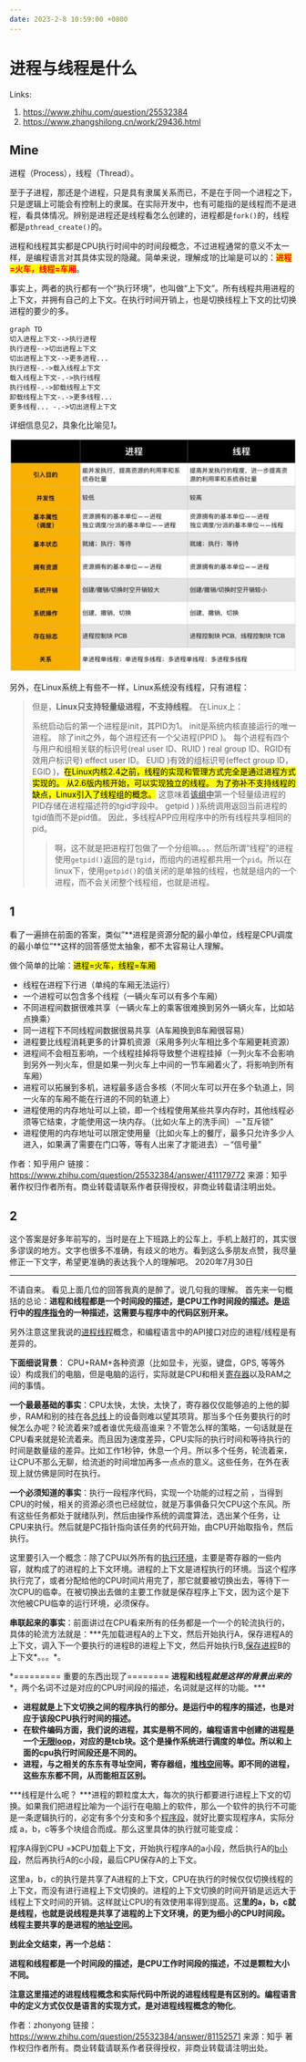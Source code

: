 ```yaml
---
date: 2023-2-8 10:59:00 +0800
---
```


# 进程与线程是什么

Links:

1. <https://www.zhihu.com/question/25532384>
2. <https://www.zhangshilong.cn/work/29436.html>

## Mine

进程（Process），线程（Thread）。

至于子进程，那还是个进程，只是具有隶属关系而已，不是在于同一个进程之下，只是逻辑上可能会有控制上的隶属。在实际开发中，也有可能指的是线程而不是进程，看具体情况。辨别是进程还是线程看怎么创建的，进程都是`fork()`的，线程都是`pthread_create()`的。

进程和线程其实都是CPU执行时间中的时间段概念，不过进程通常的意义不太一样，是编程语言对其具体实现的隐藏。简单来说，理解成*1*的比喻是可以的：<mark style="color:red"><strong>进程=火车，线程=车厢</strong></mark>。

事实上，两者的执行都有一个“执行环境”，也叫做“上下文”。所有线程共用进程的上下文，并拥有自己的上下文。在执行时间开销上，也是切换线程上下文的比切换进程的要少的多。

``` mermaid
graph TD
切入进程上下文-->执行进程
执行进程-->切出进程上下文
切出进程上下文-->更多进程...
执行进程-.->载入线程上下文
载入线程上下文-.->执行线程
执行线程-.->卸载线程上下文
卸载线程上下文-.->更多线程...
更多线程... -.->切出进程上下文
```

详细信息见*2*，具象化比喻见*1*。

![img](进程与线程是什么.assets/87fabbe3cd3f4430895915a11f9e9f42.png)

另外，在Linux系统上有些不一样，Linux系统没有线程，只有进程：

> 但是，**Linux只支持轻量级进程，不支持线程**。 在Linux上：
>
> 系统启动后的第一个进程是init，其PID为1。 init是系统内核直接运行的唯一进程。 除了init之外，每个进程还有一个父进程(PPID )。 每个进程有四个与用户和组相关联的标识号(real user ID、RUID ) real group ID、RGID有效用户标识号) effect user ID。 EUID )有效的组标识号(effect group ID，EGID )，<mark>在Linux内核2.4之前，线程的实现和管理方式完全是通过进程方式实现的。 从2.6版内核开始，可以实现独立的线程。 为了弥补不支持线程的缺点，Linux引入了线程组的概念。</mark> 这意味着<u>**该组中**</u>第一个轻量级进程的PID存储在进程描述符的tgid字段中。 getpid ) )系统调用返回当前进程的tgid值而不是pid值。 因此，多线程APP应用程序中的所有线程共享相同的pid。
>
> > 啊，这不就是把进程打包做了一个分组嘛。。。然后所谓“线程”的进程使用`getpid()`返回的是`tgid`，而组内的进程都共用一个`pid`。所以在linux下，使用`getpid()`的值关闭的是单独的线程，也就是组内的一个进程，而不会关闭整个线程组，也就是进程。

## 1

看了一遍排在前面的答案，类似”**进程是资源分配的最小单位，线程是CPU调度的最小单位“**这样的回答感觉太抽象，都不太容易让人理解。

做个简单的比喻：<mark>进程=火车，线程=车厢</mark>

- 线程在进程下行进（单纯的车厢无法运行）
- 一个进程可以包含多个线程（一辆火车可以有多个车厢）
- 不同进程间数据很难共享（一辆火车上的乘客很难换到另外一辆火车，比如站点换乘）
- 同一进程下不同线程间数据很易共享（A车厢换到B车厢很容易）
- 进程要比线程消耗更多的计算机资源（采用多列火车相比多个车厢更耗资源）
- 进程间不会相互影响，一个线程挂掉将导致整个进程挂掉（一列火车不会影响到另外一列火车，但是如果一列火车上中间的一节车厢着火了，将影响到所有车厢）
- 进程可以拓展到多机，进程最多适合多核（不同火车可以开在多个轨道上，同一火车的车厢不能在行进的不同的轨道上）
- 进程使用的内存地址可以上锁，即一个线程使用某些共享内存时，其他线程必须等它结束，才能使用这一块内存。（比如火车上的洗手间）－"互斥锁"
- 进程使用的内存地址可以限定使用量（比如火车上的餐厅，最多只允许多少人进入，如果满了需要在门口等，等有人出来了才能进去）－“信号量”



作者：知乎用户
链接：https://www.zhihu.com/question/25532384/answer/411179772
来源：知乎
著作权归作者所有。商业转载请联系作者获得授权，非商业转载请注明出处。

## 2

这个答案是好多年前写的，当时是在上下班路上的公车上，手机上敲打的，其实很多谬误的地方。文字也很多不准确，有歧义的地方。看到这么多朋友点赞，我尽量修正一下文字，希望更准确的表达我个人的理解吧。 2020年7月30日

___________________________

不请自来。
看见上面几位的回答我真的是醉了。说几句我的理解。
首先来一句概括的总论：**进程和线程都是一个时间段的描述，是CPU工作时间段的描述。是运行中的[程序指令](https://www.zhihu.com/search?q=程序指令&search_source=Entity&hybrid_search_source=Entity&hybrid_search_extra={"sourceType"%3A"answer"%2C"sourceId"%3A81152571})的一种描述，这需要与程序中的代码区别开来。**

另外注意这里我说的[进程线程](https://www.zhihu.com/search?q=进程线程&search_source=Entity&hybrid_search_source=Entity&hybrid_search_extra={"sourceType"%3A"answer"%2C"sourceId"%3A81152571})概念，和编程语言中的API接口对应的进程/线程是有差异的。

**下面细说背景**：
CPU+RAM+各种资源（比如显卡，光驱，键盘，GPS, 等等外设）构成我们的电脑，但是电脑的运行，实际就是CPU和相关[寄存器](https://www.zhihu.com/search?q=寄存器&search_source=Entity&hybrid_search_source=Entity&hybrid_search_extra={"sourceType"%3A"answer"%2C"sourceId"%3A81152571})以及RAM之间的事情。

**一个最最基础的事实**：CPU太快，太快，太快了，寄存器仅仅能够追的上他的脚步，RAM和别的挂在各[总线](https://www.zhihu.com/search?q=总线&search_source=Entity&hybrid_search_source=Entity&hybrid_search_extra={"sourceType"%3A"answer"%2C"sourceId"%3A81152571})上的设备则难以望其项背。那当多个任务要执行的时候怎么办呢？轮流着来?或者谁优先级高谁来？不管怎么样的策略，一句话就是在CPU看来就是轮流着来。而且因为速度差异，CPU实际的执行时间和等待执行的时间是数量级的差异。比如工作1秒钟，休息一个月。所以多个任务，轮流着来，让CPU不那么无聊，给流逝的时间增加再多一点点的意义。这些任务，在外在表现上就仿佛是同时在执行。

**一个必须知道的事实**：执行一段程序代码，实现一个功能的过程之前 ，当得到CPU的时候，相关的资源必须也已经就位，就是万事俱备只欠CPU这个东风。所有这些任务都处于就绪队列，然后由操作系统的调度算法，选出某个任务，让CPU来执行。然后就是PC指针指向该任务的代码开始，由CPU开始取指令，然后执行。

这里要引入一个概念：除了CPU以外所有的[执行环境](https://www.zhihu.com/search?q=执行环境&search_source=Entity&hybrid_search_source=Entity&hybrid_search_extra={"sourceType"%3A"answer"%2C"sourceId"%3A81152571})，主要是寄存器的一些内容，就构成了的进程的上下文环境。进程的上下文是进程执行的环境。当这个程序执行完了，或者分配给他的CPU时间片用完了，那它就要被切换出去，等待下一次CPU的临幸。在被切换出去做的主要工作就是保存程序上下文，因为这个是下次他被CPU临幸的运行环境，必须保存。

**串联起来的事实**：前面讲过在CPU看来所有的任务都是一个一个的轮流执行的，具体的轮流方法就是：***先加载进程A的上下文，然后开始执行A，保存进程A的上下文，调入下一个要执行的进程B的进程上下文，然后开始执行B,[保存进程](https://www.zhihu.com/search?q=保存进程&search_source=Entity&hybrid_search_source=Entity&hybrid_search_extra={"sourceType"%3A"answer"%2C"sourceId"%3A81152571})B的上下文\*。。。\*。

\*========= 重要的东西出现了========
**进程和线程*就是这样的背景出来的****，两个名词不过是对应的CPU时间段的描述，名词就是这样的功能。\***

- **进程就是上下文切换之间的程序执行的部分。是运行中的程序的描述，也是对应于该段CPU执行时间的描述。**
- **在软件编码方面，我们说的进程，其实是稍不同的，编程语言中创建的进程是一个[无限loop](https://www.zhihu.com/search?q=无限loop&search_source=Entity&hybrid_search_source=Entity&hybrid_search_extra={"sourceType"%3A"answer"%2C"sourceId"%3A81152571})，对应的是tcb块。这个是操作系统进行调度的单位。所以和上面的cpu执行时间段还是不同的。**
- **进程，与之相关的东东有寻址空间，寄存器组，[堆栈空间](https://www.zhihu.com/search?q=堆栈空间&search_source=Entity&hybrid_search_source=Entity&hybrid_search_extra={"sourceType"%3A"answer"%2C"sourceId"%3A81152571})等。即不同的进程，这些东东都不同，从而能相互区别。**

***线程是什么呢？
\***进程的颗粒度太大，每次的执行都要进行进程上下文的切换。如果我们把进程比喻为一个运行在电脑上的软件，那么一个软件的执行不可能是一条逻辑执行的，必定有多个分支和多个[程序段](https://www.zhihu.com/search?q=程序段&search_source=Entity&hybrid_search_source=Entity&hybrid_search_extra={"sourceType"%3A"answer"%2C"sourceId"%3A81152571})，就好比要实现程序A，实际分成 a，b，c等多个块组合而成。那么这里具体的执行就可能变成：

程序A得到CPU =》CPU加载上下文，开始执行程序A的a小段，然后执行A的[b小段](https://www.zhihu.com/search?q=b小段&search_source=Entity&hybrid_search_source=Entity&hybrid_search_extra={"sourceType"%3A"answer"%2C"sourceId"%3A81152571})，然后再执行A的c小段，最后CPU保存A的上下文。

这里a，b，c的执行是共享了A进程的上下文，CPU在执行的时候仅仅切换线程的上下文，而没有进行进程上下文切换的。进程的上下文切换的时间开销是远远大于线程上下文时间的开销。这样就让CPU的有效使用率得到提高。这**里的a，b，c就是线程，也就是说线程是共享了进程的上下文环境，的更为细小的CPU时间段。线程主要共享的是进程的[地址空间](https://www.zhihu.com/search?q=地址空间&search_source=Entity&hybrid_search_source=Entity&hybrid_search_extra={"sourceType"%3A"answer"%2C"sourceId"%3A81152571})。**

**到此全文结束，再一个总结：**

**进程和线程都是一个时间段的描述，是CPU工作时间段的描述，不过是颗粒大小不同。**

**注意这里描述的进程线程概念和实际代码中所说的进程线程是有区别的。编程语言中的定义方式仅仅是语言的实现方式，是对进程线程概念的物化**。

作者：zhonyong
链接：https://www.zhihu.com/question/25532384/answer/81152571
来源：知乎
著作权归作者所有。商业转载请联系作者获得授权，非商业转载请注明出处。